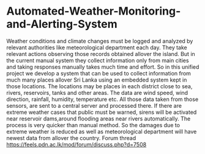 # Automated-Weather-Monitoring-and-Alerting-System
Weather conditions and climate changes must be logged and analyzed by relevant authorities like meteorological department each day. They take relevant actions observing those records obtained allover the island. But in the current manual system they collect information only from main cities and  taking responses manually takes much time and effort.  So in this unified project we develop a system that can be used to collect information from much many places allover Sri Lanka using an embedded system kept in those locations. The locations may be places in each district close to sea, rivers, reservoirs, tanks and other areas. The data are wind speed, wind direction, rainfall, humidity, temperature etc.  All those data taken from those sensors, are sent to a central server and processed there. If there are extreme weather cases that public must be warned, sirens will be activated near reservoir dams,around flooding areas near rivers automatically. The process is very quicker than manual method. So the damages due to extreme weather is reduced as well as meteorological department will have newest data from allover the country.
Forum thread https://feels.pdn.ac.lk/mod/forum/discuss.php?d=7508
